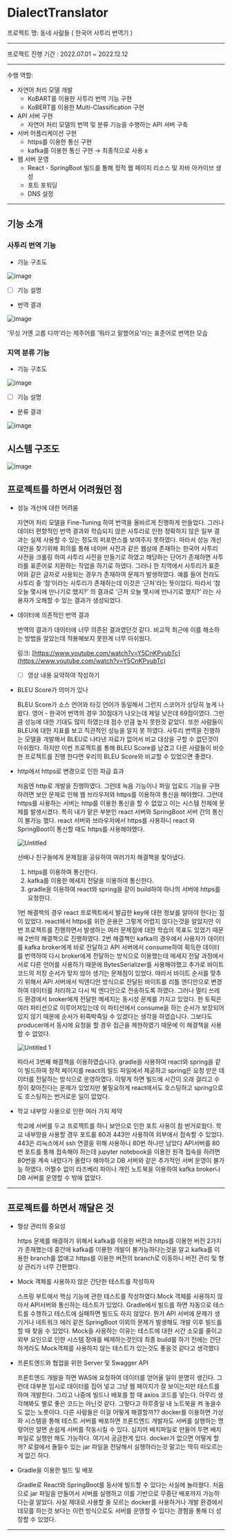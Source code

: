 # DialectTranslator

프로젝트 명: 동네 사람들 ( 한국어 사투리 번역기 )

---

프로젝트 진행 기간 : 2022.07.01 ~ 2022.12.12

---

수행 역할: 

- 자연어 처리 모델 개발
    - KoBART를 이용한 사투리 번역 기능 구현
    - KoBERT를 이용한 Multi-Classification 구현
- API 서버 구현
    - 자연어 처리 모델의 번역 및 분류 기능을 수행하는 API 서버 구축
- 서버 어플리케이션 구현
    - https를 이용한 통신 구현
    - kafka를 이용한 통신 구현 → 최종적으로 사용 x
- 웹 서버 운영
    - React - SpringBoot 빌드를 통해 정적 웹 페이지 리소스 및 자바 아카이브 생성
    - 포트 포워딩
    - DNS 설정

---

## 기능 소개

### 사투리 번역 기능

- 기능 구조도
    
![image](https://user-images.githubusercontent.com/84767373/207541144-6f04cfa6-31cf-41a2-81d5-0e1b220133d3.png)

- [ ]  기능 설명

- 번역 결과
    
![image](https://user-images.githubusercontent.com/84767373/207541154-a6ab0292-fcff-4780-9b35-1b77f55e4485.png)

'무싱 거옌 고릅 디까'라는 제주어를 '뭐라고 말했어요'라는 표준어로 번역한 모습

### 지역 분류 기능

- 기능 구조도
    
![image](https://user-images.githubusercontent.com/84767373/207541182-682a49b5-a31c-4cd9-8165-f5a4c9eb09ba.png)
    

- [ ]  기능 설명

- 분류 결과

![image](https://user-images.githubusercontent.com/84767373/207541222-a58a06fb-404f-4cab-a8fe-2e32088397eb.png)

## 시스템 구조도

![image](https://user-images.githubusercontent.com/84767373/207541257-c12b4a78-f950-4668-af5e-e80c692c7c80.png)

## **프로젝트를 하면서 어려웠던 점**

- 성능 개선에 대한 어려움
    
    자연어 처리 모델을 Fine-Tuning 하여 번역을 올바르게 진행하게 만들었다. 그러나 데이터 편향적인 번역 결과와 학습되지 않은 사투리로 인한 정확하지 않은 일부 결과는 실제 사용할 수 있는 정도의 퍼포먼스를 보여주지 못하였다. 따라서 성능 개선 대안을 찾기위해 회의를 통해 네이버 사전과 같은 웹상에 존재하는 한국어 사투리 사전을 크롤링 하여 사투리 사전을 만들기로 하였고 해당하는 단어가 존재하면 사투리를 표준어로 치환하는 작업을 하기로 하였다. 그러나 한 지역에서 사투리가 표준어와 같은 글자로 사용되는 경우가 존재하여 문제가 발생하였다. 예를 들어   전라도 사투리 중 ‘참’이라는 사투리가 존재하는데 이것은 ‘근처’라는 뜻이었다. 따라서 ‘참 오늘 몇시에 만나기로 했지?’ 의 결과로 ‘근처 오늘 몇시에 만나기로 했지?’ 라는 사용자가 오해할 수 있는 결과가 생성되었다. 
    
- 데이터에 의존적인 번역 결과
    
    번역의 결과가 데이터에 너무 의존된 결과였던것 같다. 비교적 최근에 이를 해소하는 방법을 알았는데 적용해보지 못한게 너무 아쉬웠다. 
    
    링크: [https://www.youtube.com/watch?v=Y5CnKPyubTc](https://www.youtube.com/watch?v=Y5CnKPyubTc)
    
    - [ ]  영상 내용 요약하여 작성하기
- BLEU Score가 의미가 있나
    
    BLEU Score가 소스 언어와 타깃 언어가 동일해서 그런지 스코어가 상당히 높게 나왔다. 영어 - 한국어 번역의 경우 30점대가 나오는데 제일 낮은데 69점이였다. 그만큼 성능에 대한 기대도 많이 하였는데 점수 만큼 높지 못한것 같았다. 또한 사람들이 BLEU에 대한 지표를 보고 직관적인 성능을 알지 못 하였다. 사투리 번역을 진행하는 모델을 개발해서 BLEU로 나타낸 자료가 없어서 비교 대상을 구할 수 없던것이 아쉬웠다. 하지만 이번 프로젝트를 통해 BLEU Score를 남겼고 다른 사람들이 비슷한 프로젝트를 진행 한다면 우리의 BLEU Score와 비교할 수 있었으면 좋겠다.
    
- http에서 https로 변경으로 인한 파급 효과
    
    처음엔 http로 개발을 진행하였다. 그런데 녹음 기능이나 파일 업로드 기능을 구현하려면 보안 문제로 인해 웹 브라우저와 https를 이용하여 통신을 해야했다. 그런데 https를 사용하는 서버는 http를 이용한 통신을 할 수 없었고 이는 시스템 전체에 문제를 발생시켰다. 특히 내가 맡은 부분인 react 서버와 SpringBoot 서버 간의 통신이 불가능 했다. react 서버와 브라우저에서 https를 사용하니 react 와 SpringBoot이 통신할 때도 https를 사용해야했다. 
    
    ![Untitled](https://user-images.githubusercontent.com/84767373/207081065-9c0f9817-7f95-4b9f-8adc-22b761e018e8.png)

    선배나 친구들에게 문제점을 공유하여 여러가지 해결책을 찾아냈다.
    
    1. https를 이용하여 통신한다.
    2. kafka를 이용한 메세지 전달을 이용하여 통신한다.
    3. gradle을 이용하여 react와 spring을 같이 build하여 하나의 서버에 https를 요청한다.
    
    1번 해결책의 경우 react 프로젝트에서 발급한 key에 대한 정보를 알아야 한다는 점이 있었다. react에서 https를 위한 운용은 그렇게 어렵지 않다는것을 알았지만 이번 프로젝트를 진행하면서 발생하는 여러 문제점에 대한 학습의 목표도 있었기 때문에 2번의 해결책으로 진행하였다. 2번 해결책인 kafka의 경우에서 사용자가 데이터를 kafka broker에게 바로 전달하고 API 서버에서 consume하여 획득한 데이터를 번역하여 다시 broker에게 전달하는 방식으로 이용했는데 메세지 전달 과정에서 서로 다른 언어를 사용하기 때문에 BytesSerializer를 사용해야했고 추가로 바이트 코드의 저장 순서가 맞지 않아 생기는 문제점이 있었다. 따라서 바이트 순서를 맞추기 위해서 API 서버에서 빅엔디안 방식으로 전달된 바이트를 리틀 엔디안으로 변경하여 데이터를 처리하고 다시 빅 엔디안으로 전송하도록 하였다. 그러나 멀티 쓰레드 환경에서 broker에게 전달한 메세지는 동시성 문제를 가지고 있었다. 한 토픽은 여러 파티션으로 이루어져있는데 이 파티션에서 consume을 하는 순서가 보장되어있지 않기 때문에 순서가 뒤죽박죽일 수 있겠다는 생각을 하였습니다. 그보다도 producer에서 동시에 요청을 할 경우 접근을 제한하였기 때문에 이 해결책을 사용할 수 없었다.
    
    ![Untitled 1](https://user-images.githubusercontent.com/84767373/207081100-bc6cf88c-2814-437c-a21d-3d902b40e258.png)

    
    따라서 3번째 해결책을 이용하였습니다. gradle을 사용하여 react와 spring을 같이 빌드하여 정적 페이지를 react의 빌드 파일에서 제공하고 spring은 요청 받은 데이터를 전달하는 방식으로 운영하였다. 이렇게 하면 빌드에 시간이 오래 걸리고 수정이 잦아진다는 문제가 있었지만 불필요하게 react에서도 호스팅하고 spring으로도 호스팅하는 번거로운 일이 없었다.
    
- 학교 내부망 사용으로 인한 여러 가지 제약
    
    학교에 서버를 두고 프로젝트를 하니 보안으로 인한 포트 사용이 참 번거로웠다. 학교 내부망을 사용할 경우 포트를 80과 443만 사용하여 외부에서 접속할 수 있었다. 443은 리눅스에서 ssh 연결을 위해 사용하니 80번 하나만 남았다 API서버를 80번 포트를 통해 접속해야 하는데 jupyter notebook을 이용한 원격 접속을 하려면 80번을 계속 내렸다가 올렸다 해야하고 DB 서버와 같은 추가적인 서버 운영이 불가능 하였다. 어쩔수 없이 라즈베리 파이나 개인 노트북을 이용하여 kafka broker나 DB 서버를 운영할 수 밖에 없었다.
    

---

## **프로젝트를 하면서 깨달은 것**

- 형상 관리의 중요성
    
    https 문제를 해결하기 위해서 kafka를 이용한 버전과 https를 이용한 버전 2가지가 존재했는데 중간에 kafka를 이용한 개발이 불가능하다는것을 알고 kafka를 이용한 branch를 없애고 https를 이용한 버전의 branch로 이동하니 버전 관리 및 형상 관리가 너무 간편했다.
    
- Mock 객체를 사용하지 않은 간단한 테스트를 작성하자
    
    스프링 부트에서 핵심 기능에 관한 테스트를 작성하였다.Mock 객체를 사용하지 않아서 API서버와 통신하는 테스트가 있었다. Gradle에서 빌드를 하면 자동으로 테스트를 수행하고 테스트에 실패하면 빌드도 하지 않았다. 뭔가 API 서버에 문제가 생기거나 네트워크 에러 같은 SpringBoot 이외의 문제가 발생해도 개발 이후 빌드를 할 때 찾을 수 있었다. Mock을 사용하는 이유는 테스트에 대한 시간 소모를 줄이고 외부 요인으로 인한 시스템 장애를 배제하는것인데 최종 build를 하기 전에는 간단하게라도 Mock객체를 사용하지 않는 테스트가 있는것도 좋을것 같다고 생각했다 
    
- 프론트엔드와 협업을 위한 Server 및 Swagger API
    
    프론트엔드 개발을 하면 WAS에 요청하여 데이터를 얻어올 일이 분명히 생긴다. 그런데 대부분 임시로 데이터를 집어 넣고 그냥 웹 페이지가 잘 보이는지만 테스트를 하며 개발한다. 그리고 나중에 빌드나 배포를 할 때 axios 코드를 넣는다.
    아무리 생각해봐도 별로 좋은 코드는 아닌것 같다. 그렇다고 하루종일 내 노트북을 켜 놓을수도 없는 노릇이다. 다른 사람들은 이걸 어떻게 해결할까?? docker를 이용하면 가상화 시스템을 통해 테스트 서버를 배포하면 프론트엔드 개발자도 서버를 실행하는 명령어만 알면 손쉽게 서버를 작동시킬 수 있다. 심지어 배치파일로 만들어 두면 배치 파일로 실행만 해도 가능하다. 여기서 궁금한게 있다. docker가 없으면 어떻게 할까? 로컬에서 돌릴수 있는 jar 파일을 전달해서 실행하라는것 말고는 딱히 떠오르는게 없긴 하다.
    
- Gradle을 이용한 빌드 및 배포
    
    Gradle로 React와 SpringBoot를 동시에 빌드할 수 있다는 사실에 놀라웠다. 처음으로 jar 파일을 만들어서 서버를 실행하고 이를 기반으로 무중단 배포까지 가능하다는걸 알았다.
    사실 제대로 사용할 줄 모르는 docker를 사용하거나 개발 환경에서 데모를 하는것 보다는 이런 방식으로도 서버를 운영할 수 있다는 경험을 통해 더 성장할 수 있었다. 

---
